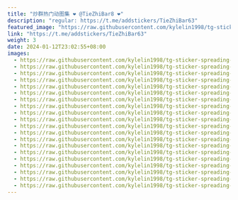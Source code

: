 ```yaml
---
title: "炒群热门动图集 ❤️ @TieZhiBar8 ❤️"
description: "regular: https://t.me/addstickers/TieZhiBar63"
featured_image: "https://raw.githubusercontent.com/kylelin1998/tg-sticker-spreading-worldwide-images/main/img/5dde3608-c655-4007-816d-bd19849269ff.jpg"
link: "https://t.me/addstickers/TieZhiBar63"
weight: 3
date: 2024-01-12T23:02:55+08:00
images:
  - https://raw.githubusercontent.com/kylelin1998/tg-sticker-spreading-worldwide-images/main/img/5dde3608-c655-4007-816d-bd19849269ff.jpg
  - https://raw.githubusercontent.com/kylelin1998/tg-sticker-spreading-worldwide-images/main/img/4a437b21-7d9f-48b5-bd7b-e92d0d4e10c9.jpg
  - https://raw.githubusercontent.com/kylelin1998/tg-sticker-spreading-worldwide-images/main/img/73b1d955-da20-432e-be67-8cbf29f8e164.jpg
  - https://raw.githubusercontent.com/kylelin1998/tg-sticker-spreading-worldwide-images/main/img/02dfa97b-d650-4e31-a8ae-ba6055667636.jpg
  - https://raw.githubusercontent.com/kylelin1998/tg-sticker-spreading-worldwide-images/main/img/83ed488a-8ef8-4527-9c52-dcc15f4bebe1.jpg
  - https://raw.githubusercontent.com/kylelin1998/tg-sticker-spreading-worldwide-images/main/img/2dda413a-89f9-4dc6-b30f-0310b62eb986.jpg
  - https://raw.githubusercontent.com/kylelin1998/tg-sticker-spreading-worldwide-images/main/img/ed0762a0-1ef7-47bd-8a6f-567091db2546.jpg
  - https://raw.githubusercontent.com/kylelin1998/tg-sticker-spreading-worldwide-images/main/img/5b32f215-99f6-47d7-9839-2d4ed2242542.jpg
  - https://raw.githubusercontent.com/kylelin1998/tg-sticker-spreading-worldwide-images/main/img/5ebe52e1-6d58-40fc-989c-0a8f023fb9ae.jpg
  - https://raw.githubusercontent.com/kylelin1998/tg-sticker-spreading-worldwide-images/main/img/7cb93794-bd06-4a8d-9095-ca52ac7b7e3f.jpg
  - https://raw.githubusercontent.com/kylelin1998/tg-sticker-spreading-worldwide-images/main/img/d96ea7dd-4562-492e-bce3-fbd1275ab471.jpg
  - https://raw.githubusercontent.com/kylelin1998/tg-sticker-spreading-worldwide-images/main/img/3046775a-597b-4662-9463-b0cae59d35f2.jpg
  - https://raw.githubusercontent.com/kylelin1998/tg-sticker-spreading-worldwide-images/main/img/90ced6c1-f50e-40c6-9cb7-9ee53c364e82.jpg
  - https://raw.githubusercontent.com/kylelin1998/tg-sticker-spreading-worldwide-images/main/img/ea033458-d840-4f26-b474-cf1f59e2122d.jpg
  - https://raw.githubusercontent.com/kylelin1998/tg-sticker-spreading-worldwide-images/main/img/2cf81995-9083-4395-bdbe-aafa1e19eff6.jpg
  - https://raw.githubusercontent.com/kylelin1998/tg-sticker-spreading-worldwide-images/main/img/db455889-63da-4a27-8b13-aa6064b0d2c9.jpg
  - https://raw.githubusercontent.com/kylelin1998/tg-sticker-spreading-worldwide-images/main/img/07b33ae8-3873-4426-8829-ba4dbadd4502.jpg
  - https://raw.githubusercontent.com/kylelin1998/tg-sticker-spreading-worldwide-images/main/img/4e804636-559a-45bd-8683-2d3f0fbbc1f4.jpg
  - https://raw.githubusercontent.com/kylelin1998/tg-sticker-spreading-worldwide-images/main/img/eb06e248-440f-40b6-b468-1d70aeb10eb8.jpg
  - https://raw.githubusercontent.com/kylelin1998/tg-sticker-spreading-worldwide-images/main/img/42d8d67e-e6cb-4099-a598-f1cc7fd3a5db.jpg
---
```

